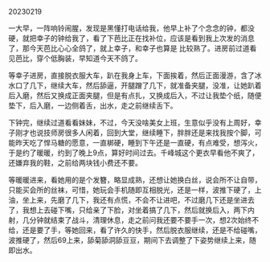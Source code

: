 20230219

一大早，一阵响铃闹腥，发现是黑懂打电话给我，他早上补了个念念的钟，都没硬，就把幸子的钟给我了，看了下芭比正在找补位，应该是看到我上次发的消息了，那今天芭比心心全鸽了，就上幸子，和幸子也算是 比较熟了。进房前过道看见芭比，穿个低胸装，早知道今天不鸽了。

等幸子进房，直接脱衣服大车，趴在我身上车，下面挨着，然后正面漫游，含了冰水口了几下，继续大车，然后舔逼，开腿蹭了几下，就准备夹腿，没准，让她趴着后入磨，然后又换成正面夹腿，但是有点扎，又换成后入，不过让我垫个纸，随便垫下，后入磨，一边侧着舌，出水，走之前继续舌下。

下钟完，继续过道看看妹妹，不过，今天没啥美女上班，生意似乎没有上周好，幸子刚才也说技师房很多人闲着，回到大堂，继续睡下，胖胖还是来找我按个脚，可能昨天吃了悍马糖的愿意，一直梆硬，睡到下午还是一直硬，有点难受，想泻火，于是约了暖暖，约到了晚上9点，算好时间过去。千峰城这个更衣早看他不爽了，还嫌弃我的鞋，之前给两块钱小费还不要。

等暖暖进来，看她用的是个发簪，略显成熟，还想让她换白丝，说会所不让自带，只能买会所的丝袜，可惜，她玩会手机随即互相脱光，还是一样，波推下硬了，上油，坐上来，先磨了几下，我还有点慌，不会不让进吧，不过磨几下还是坐进去了，我想上去碰下嘴，只给亲了下脸，对坐着搞了几下，然后就换后入，两下内射，几分钟就结束了战斗，清理休息，走之前问我还要不要手一次，想2次始终不给，还是要了手，等她回来，看了许久的快手，然后脱衣服继续，还是不给碰嘴，波推硬了，然后69上来，舔菊舔洞舔豆豆，期间下去调整了下姿势继续上来，随即出水。

